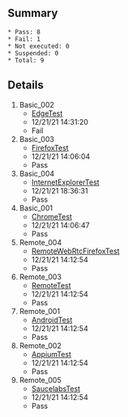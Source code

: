 ## Summary
	* Pass: 8
	* Fail: 1
	* Not executed: 0
	* Suspended: 0
	* Total: 9
## Details
1. Basic\_002
	* [EdgeTest ](..%2FTests%2FWindows%2Fautomation%2Fbasic%2FEdgeTest.MD)
	* 12/21/21 14:31:20
	* Fail
2. Basic\_003
	* [FirefoxTest ](..%2FTests%2FWindows%2Fautomation%2Fbasic%2FFirefoxTest.MD)
	* 12/21/21 14:06:04
	* Pass
3. Basic\_004
	* [InternetExplorerTest ](..%2FTests%2FWindows%2Fautomation%2Fbasic%2FInternetExplorerTest.MD)
	* 12/21/21 18:36:31
	* Pass
4. Basic\_001
	* [ChromeTest ](..%2FTests%2FWindows%2Fautomation%2Fbasic%2FChromeTest.MD)
	* 12/21/21 14:06:47
	* Pass
5. Remote\_004
	* [RemoteWebRtcFirefoxTest ](..%2FTests%2FWindows%2Fautomation%2Fremote%2FRemoteWebRtcFirefoxTest.MD)
	* 12/21/21 14:12:54
	* Pass
6. Remote\_003
	* [RemoteTest ](..%2FTests%2FWindows%2Fautomation%2Fremote%2FRemoteTest.MD)
	* 12/21/21 14:12:54
	* Pass
7. Remote\_001
	* [AndroidTest ](..%2FTests%2FWindows%2Fautomation%2Fremote%2FAndroidTest.MD)
	* 12/21/21 14:12:54
	* Pass
8. Remote\_002
	* [AppiumTest ](..%2FTests%2FWindows%2Fautomation%2Fremote%2FAppiumTest.MD)
	* 12/21/21 14:12:54
	* Pass
9. Remote\_005
	* [SaucelabsTest ](..%2FTests%2FWindows%2Fautomation%2Fremote%2FSaucelabsTest.MD)
	* 12/21/21 14:12:54
	* Pass
